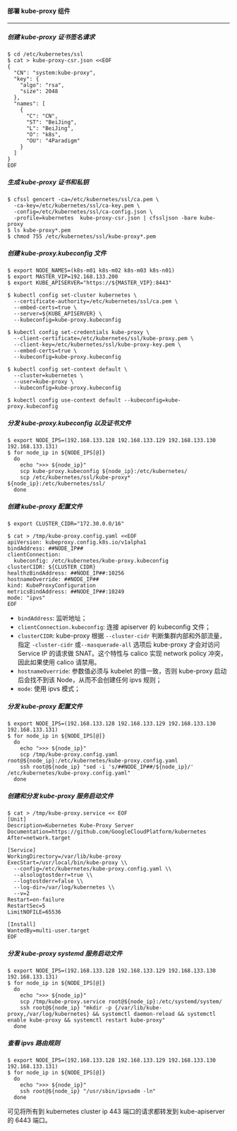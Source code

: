 #### 部署 kube-proxy 组件
------
##### 创建 kube-proxy 证书签名请求
```shell
$ cd /etc/kubernetes/ssl
$ cat > kube-proxy-csr.json <<EOF
{
  "CN": "system:kube-proxy",
  "key": {
    "algo": "rsa",
    "size": 2048
  },
  "names": [
    {
      "C": "CN",
      "ST": "BeiJing",
      "L": "BeiJing",
      "O": "k8s",
      "OU": "4Paradigm"
    }
  ]
}
EOF
```
##### 生成 kube-proxy 证书和私钥
```shell
$ cfssl gencert -ca=/etc/kubernetes/ssl/ca.pem \
  -ca-key=/etc/kubernetes/ssl/ca-key.pem \
  -config=/etc/kubernetes/ssl/ca-config.json \
  -profile=kubernetes  kube-proxy-csr.json | cfssljson -bare kube-proxy
$ ls kube-proxy*.pem
$ chmod 755 /etc/kubernetes/ssl/kube-proxy*.pem
```
##### 创建 kube-proxy.kubeconfig 文件
```shell
$ export NODE_NAMES=(k8s-m01 k8s-m02 k8s-m03 k8s-n01)
$ export MASTER_VIP=192.168.133.200
$ export KUBE_APISERVER="https://${MASTER_VIP}:8443"

$ kubectl config set-cluster kubernetes \
  --certificate-authority=/etc/kubernetes/ssl/ca.pem \
  --embed-certs=true \
  --server=${KUBE_APISERVER} \
  --kubeconfig=kube-proxy.kubeconfig

$ kubectl config set-credentials kube-proxy \
  --client-certificate=/etc/kubernetes/ssl/kube-proxy.pem \
  --client-key=/etc/kubernetes/ssl/kube-proxy-key.pem \
  --embed-certs=true \
  --kubeconfig=kube-proxy.kubeconfig

$ kubectl config set-context default \
  --cluster=kubernetes \
  --user=kube-proxy \
  --kubeconfig=kube-proxy.kubeconfig

$ kubectl config use-context default --kubeconfig=kube-proxy.kubeconfig
```
##### 分发 kube-proxy.kubeconfig 以及证书文件
```shell
$ export NODE_IPS=(192.168.133.128 192.168.133.129 192.168.133.130 192.168.133.131)
$ for node_ip in ${NODE_IPS[@]}
  do
    echo ">>> ${node_ip}"
    scp kube-proxy.kubeconfig ${node_ip}:/etc/kubernetes/
    scp /etc/kubernetes/ssl/kube-proxy*  ${node_ip}:/etc/kubernetes/ssl/
  done
```
##### 创建 kube-proxy 配置文件
```shell
$ export CLUSTER_CIDR="172.30.0.0/16"

$ cat > /tmp/kube-proxy.config.yaml <<EOF
apiVersion: kubeproxy.config.k8s.io/v1alpha1
bindAddress: ##NODE_IP##
clientConnection:
  kubeconfig: /etc/kubernetes/kube-proxy.kubeconfig
clusterCIDR: ${CLUSTER_CIDR}
healthzBindAddress: ##NODE_IP##:10256
hostnameOverride: ##NODE_IP##
kind: KubeProxyConfiguration
metricsBindAddress: ##NODE_IP##:10249
mode: "ipvs"
EOF
```
- `bindAddress`: 监听地址；
- `clientConnection.kubeconfig`: 连接 apiserver 的 kubeconfig 文件；
- `clusterCIDR`: kube-proxy 根据 `--cluster-cidr` 判断集群内部和外部流量，指定 `-cluster-cidr` 或`--masquerade-all` 选项后 kube-proxy 才会对访问 Service IP 的请求做 SNAT。这个特性与 calico 实现 network policy 冲突，因此如果使用 calico 请禁用。
- `hostnameOverride`: 参数值必须与 kubelet 的值一致，否则 kube-proxy 启动后会找不到该 Node，从而不会创建任何 ipvs 规则；
- `mode`: 使用 ipvs 模式；
##### 分发 kube-proxy 配置文件
```shell
$ export NODE_IPS=(192.168.133.128 192.168.133.129 192.168.133.130 192.168.133.131)
$ for node_ip in ${NODE_IPS[@]}
  do 
    echo ">>> ${node_ip}"
    scp /tmp/kube-proxy.config.yaml root@${node_ip}:/etc/kubernetes/kube-proxy.config.yaml
    ssh root@${node_ip} "sed -i 's/##NODE_IP##/${node_ip}/' /etc/kubernetes/kube-proxy.config.yaml"
  done
```
##### 创建和分发 kube-proxy 服务启动文件
```shell
$ cat > /tmp/kube-proxy.service << EOF
[Unit]
Description=Kubernetes Kube-Proxy Server
Documentation=https://github.com/GoogleCloudPlatform/kubernetes
After=network.target

[Service]
WorkingDirectory=/var/lib/kube-proxy
ExecStart=/usr/local/bin/kube-proxy \\
  --config=/etc/kubernetes/kube-proxy.config.yaml \\
  --alsologtostderr=true \\
  --logtostderr=false \\
  --log-dir=/var/log/kubernetes \\
  --v=2
Restart=on-failure
RestartSec=5
LimitNOFILE=65536

[Install]
WantedBy=multi-user.target
EOF
```
##### 分发 kube-proxy systemd 服务启动文件
```shell
$ export NODE_IPS=(192.168.133.128 192.168.133.129 192.168.133.130 192.168.133.131)
$ for node_ip in ${NODE_IPS[@]}
  do 
    echo ">>> ${node_ip}"
    scp /tmp/kube-proxy.service root@${node_ip}:/etc/systemd/system/
    ssh root@${node_ip} "mkdir -p {/var/lib/kube-proxy,/var/log/kubernetes} && systemctl daemon-reload && systemctl enable kube-proxy && systemctl restart kube-proxy"
  done
```
##### 查看 ipvs 路由规则

```shell
$ export NODE_IPS=(192.168.133.128 192.168.133.129 192.168.133.130 192.168.133.131)
$ for node_ip in ${NODE_IPS[@]}
  do
    echo ">>> ${node_ip}"
    ssh root@${node_ip} "/usr/sbin/ipvsadm -ln"
  done
```
可见将所有到 kubernetes cluster ip 443 端口的请求都转发到 kube-apiserver 的 6443 端口。
